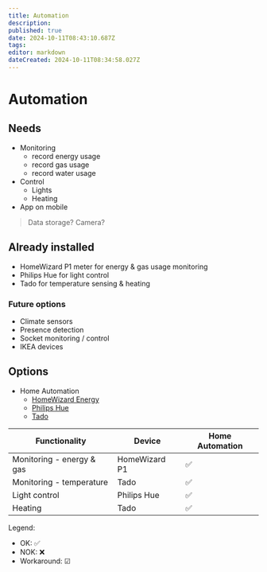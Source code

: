 ```yaml
---
title: Automation
description: 
published: true
date: 2024-10-11T08:43:10.687Z
tags: 
editor: markdown
dateCreated: 2024-10-11T08:34:58.027Z
---
```


# Automation


## Needs

* Monitoring
  * record energy usage
  * record gas usage
  * record water usage
* Control
  * Lights
  * Heating
* App on mobile

> Data storage?
> Camera?

## Already installed

* HomeWizard P1 meter for energy & gas usage monitoring
* Philips Hue for light control
* Tado for temperature sensing & heating

### Future options

* Climate sensors
* Presence detection
* Socket monitoring / control
* IKEA devices

## Options

* Home Automation
  * [HomeWizard Energy](https://www.home-assistant.io/integrations/homewizard/)
  * [Philips Hue](https://www.home-assistant.io/integrations/hue/)
  * [Tado](https://www.home-assistant.io/integrations/tado/)

Functionality | Device | Home Automation
--- | --- | ---
Monitoring - energy & gas | HomeWizard P1 | ✅
Monitoring - temperature  | Tado          | ✅
Light control             | Philips Hue   | ✅
Heating                   | Tado          | ✅

Legend:
* OK: ✅
* NOK: ❌
* Workaround: ☑
